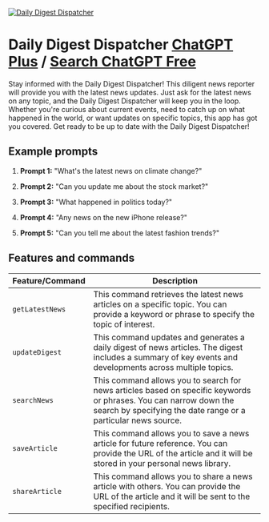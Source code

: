 
[![Daily Digest Dispatcher](https://files.oaiusercontent.com/file-i2dEJr8ihtugMQQVYJA2sBCd?se=2123-10-14T22%3A09%3A35Z&sp=r&sv=2021-08-06&sr=b&rscc=max-age%3D31536000%2C%20immutable&rscd=attachment%3B%20filename%3Db4e9ee8f-e3ba-4817-8098-0be01b8f4c1c.png&sig=u9xizIab61CvvJLoCx9O18bC2kpG6OPDivVr18Cl7e4%3D)](https://chat.openai.com/g/g-xyjagpZj8-daily-digest-dispatcher)

# Daily Digest Dispatcher [ChatGPT Plus](https://chat.openai.com/g/g-xyjagpZj8-daily-digest-dispatcher) / [Search ChatGPT Free](https://gptcall.net/index.html#/?search=Daily%20Digest%20Dispatcher)

Stay informed with the Daily Digest Dispatcher! This diligent news reporter will provide you with the latest news updates. Just ask for the latest news on any topic, and the Daily Digest Dispatcher will keep you in the loop. Whether you're curious about current events, need to catch up on what happened in the world, or want updates on specific topics, this app has got you covered. Get ready to be up to date with the Daily Digest Dispatcher!

## Example prompts

1. **Prompt 1:** "What's the latest news on climate change?"

2. **Prompt 2:** "Can you update me about the stock market?"

3. **Prompt 3:** "What happened in politics today?"

4. **Prompt 4:** "Any news on the new iPhone release?"

5. **Prompt 5:** "Can you tell me about the latest fashion trends?"

## Features and commands

| Feature/Command | Description |
| --- | --- |
| `getLatestNews` | This command retrieves the latest news articles on a specific topic. You can provide a keyword or phrase to specify the topic of interest. |
| `updateDigest` | This command updates and generates a daily digest of news articles. The digest includes a summary of key events and developments across multiple topics. |
| `searchNews` | This command allows you to search for news articles based on specific keywords or phrases. You can narrow down the search by specifying the date range or a particular news source. |
| `saveArticle` | This command allows you to save a news article for future reference. You can provide the URL of the article and it will be stored in your personal news library. |
| `shareArticle` | This command allows you to share a news article with others. You can provide the URL of the article and it will be sent to the specified recipients. |


